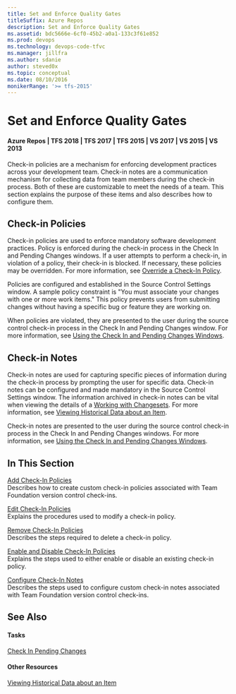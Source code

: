 ```yaml
---
title: Set and Enforce Quality Gates
titleSuffix: Azure Repos
description: Set and Enforce Quality Gates
ms.assetid: bdc5666e-6cf0-45b2-a0a1-133c3f61e852
ms.prod: devops
ms.technology: devops-code-tfvc
ms.manager: jillfra
ms.author: sdanie
author: steved0x
ms.topic: conceptual
ms.date: 08/10/2016
monikerRange: '>= tfs-2015'
---
```



# Set and Enforce Quality Gates

#### Azure Repos | TFS 2018 | TFS 2017 | TFS 2015 | VS 2017 | VS 2015 | VS 2013

Check-in policies are a mechanism for enforcing development practices across your development team. Check-in notes are a communication mechanism for collecting data from team members during the check-in process. Both of these are customizable to meet the needs of a team. This section explains the purpose of these items and also describes how to configure them.

## Check-in Policies

Check-in policies are used to enforce mandatory software development practices. Policy is enforced during the check-in process in the Check In and Pending Changes windows. If a user attempts to perform a check-in, in violation of a policy, their check-in is blocked. If necessary, these policies may be overridden. For more information, see [Override a Check-In Policy](https://msdn.microsoft.com/library/ms245460).

Policies are configured and established in the Source Control Settings window. A sample policy constraint is "You must associate your changes with one or more work items." This policy prevents users from submitting changes without having a specific bug or feature they are working on.

When policies are violated, they are presented to the user during the source control check-in process in the Check In and Pending Changes window. For more information, see [Using the Check In and Pending Changes Windows](develop-code-manage-pending-changes.md).

## Check-in Notes

Check-in notes are used for capturing specific pieces of information during the check-in process by prompting the user for specific data. Check-in notes can be configured and made mandatory in the Source Control Settings window. The information archived in check-in notes can be vital when viewing the details of a [Working with Changesets](find-view-changesets.md). For more information, see [Viewing Historical Data about an Item](view-manage-past-versions.md).

Check-in notes are presented to the user during the source control check-in process in the Check In and Pending Changes windows. For more information, see [Using the Check In and Pending Changes Windows](develop-code-manage-pending-changes.md).

## In This Section

[Add Check-In Policies](add-check-policies.md)  
Describes how to create custom check-in policies associated with Team Foundation version control check-ins.

[Edit Check-In Policies](edit-check-policies.md)  
Explains the procedures used to modify a check-in policy.

[Remove Check-In Policies](remove-check-policies.md)  
Describes the steps required to delete a check-in policy.

[Enable and Disable Check-In Policies](enable-disable-check-policies.md)  
Explains the steps used to either enable or disable an existing check-in policy.

[Configure Check-In Notes](configure-check-notes.md)  
Describes the steps used to configure custom check-in notes associated with Team Foundation version control check-ins.

## See Also

#### Tasks

[Check In Pending Changes](https://msdn.microsoft.com/library/ms181411)

#### Other Resources

[Viewing Historical Data about an Item](view-manage-past-versions.md)
